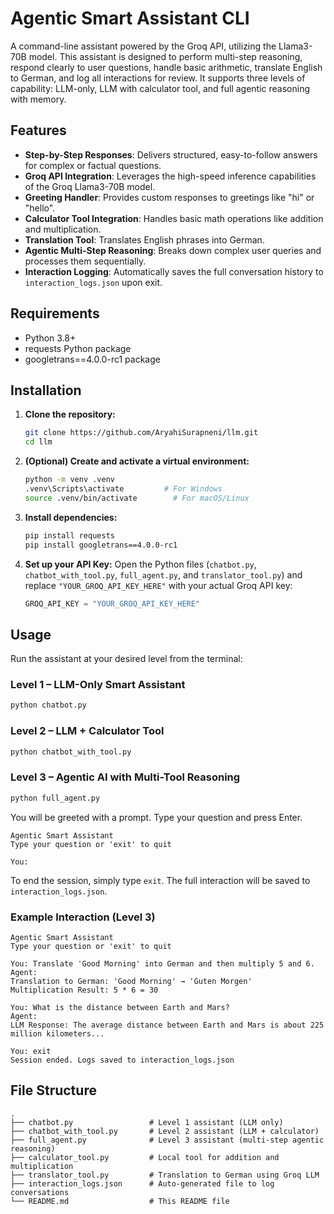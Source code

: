 # Agentic Smart Assistant CLI

A command-line assistant powered by the Groq API, utilizing the Llama3-70B model. This assistant is designed to perform multi-step reasoning, respond clearly to user questions, handle basic arithmetic, translate English to German, and log all interactions for review. It supports three levels of capability: LLM-only, LLM with calculator tool, and full agentic reasoning with memory.

## Features

- **Step-by-Step Responses**: Delivers structured, easy-to-follow answers for complex or factual questions.
- **Groq API Integration**: Leverages the high-speed inference capabilities of the Groq Llama3-70B model.
- **Greeting Handler**: Provides custom responses to greetings like "hi" or "hello".
- **Calculator Tool Integration**: Handles basic math operations like addition and multiplication.
- **Translation Tool**: Translates English phrases into German.
- **Agentic Multi-Step Reasoning**: Breaks down complex user queries and processes them sequentially.
- **Interaction Logging**: Automatically saves the full conversation history to `interaction_logs.json` upon exit.

## Requirements

- Python 3.8+
- requests Python package
- googletrans==4.0.0-rc1 package

## Installation

1. **Clone the repository:**
   ```bash
   git clone https://github.com/AryahiSurapneni/llm.git
   cd llm
   ```

2. **(Optional) Create and activate a virtual environment:**
   ```bash
   python -m venv .venv
   .venv\Scripts\activate         # For Windows
   source .venv/bin/activate        # For macOS/Linux
   ```

3. **Install dependencies:**
   ```bash
   pip install requests
   pip install googletrans==4.0.0-rc1
   ```

4. **Set up your API Key:**
   Open the Python files (`chatbot.py`, `chatbot_with_tool.py`, `full_agent.py`, and `translator_tool.py`) and replace `"YOUR_GROQ_API_KEY_HERE"` with your actual Groq API key:
   ```python
   GROQ_API_KEY = "YOUR_GROQ_API_KEY_HERE"
   ```

## Usage

Run the assistant at your desired level from the terminal:

### Level 1 – LLM-Only Smart Assistant
```bash
python chatbot.py
```

### Level 2 – LLM + Calculator Tool
```bash
python chatbot_with_tool.py
```

### Level 3 – Agentic AI with Multi-Tool Reasoning
```bash
python full_agent.py
```

You will be greeted with a prompt. Type your question and press Enter.

```
Agentic Smart Assistant
Type your question or 'exit' to quit

You:
```

To end the session, simply type `exit`. The full interaction will be saved to `interaction_logs.json`.

### Example Interaction (Level 3)

```
Agentic Smart Assistant
Type your question or 'exit' to quit

You: Translate 'Good Morning' into German and then multiply 5 and 6.
Agent:
Translation to German: 'Good Morning' → 'Guten Morgen'
Multiplication Result: 5 * 6 = 30

You: What is the distance between Earth and Mars?
Agent:
LLM Response: The average distance between Earth and Mars is about 225 million kilometers...

You: exit
Session ended. Logs saved to interaction_logs.json
```

## File Structure

```
.
├── chatbot.py                 # Level 1 assistant (LLM only)
├── chatbot_with_tool.py       # Level 2 assistant (LLM + calculator)
├── full_agent.py              # Level 3 assistant (multi-step agentic reasoning)
├── calculator_tool.py         # Local tool for addition and multiplication
├── translator_tool.py         # Translation to German using Groq LLM
├── interaction_logs.json      # Auto-generated file to log conversations
└── README.md                  # This README file
```
